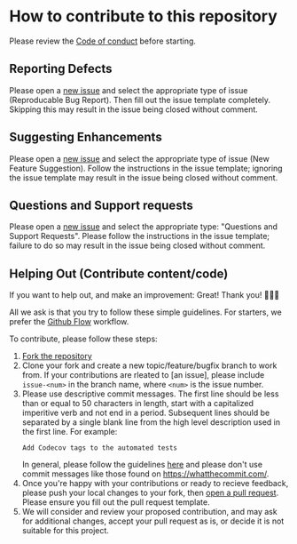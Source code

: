 # How to contribute to this repository

Please review the [Code of conduct] before starting.

## Reporting Defects

Please open a [new issue] and select the appropriate type of issue (Reproducable Bug
Report). Then fill out the issue template completely. Skipping this may result in the
issue being closed without comment.

## Suggesting Enhancements

Please open a [new issue] and select the appropriate type of issue (New Feature
Suggestion). Follow the instructions in the issue template; ignoring the issue
template may result in the issue being closed without comment.

## Questions and Support requests

Please open a [new issue] and select the appropriate type: "Questions and Support
Requests". Please follow the instructions in the issue template; failure to do so may
result in the issue being closed without comment.

## Helping Out (Contribute content/code)

If you want to help out, and make an improvement: Great! Thank you! 👏🎉💙

All we ask is that you try to follow these simple guidelines. For starters, we prefer
the [Github Flow] workflow.

To contribute, please follow these steps:

1. [Fork the repository]
2. Clone your fork and create a new topic/feature/bugfix branch to work from. If your
   contributions are rleated to [an issue], please include `issue-<num>` in the branch
   name, where `<num>` is the issue number.
3. Please use descriptive commit messages. The first line should be less than or equal
   to 50 characters in length, start with a capitalized imperitive verb and not end in
   a period. Subsequent lines should be separated by a single blank line from the high
   level description used in the first line. For example:
   ```
   Add Codecov tags to the automated tests
   ```
   In general, please follow the guidelines
   [here](https://robots.thoughtbot.com/5-useful-tips-for-a-better-commit-message) and
   please don't use commit messages like those found on https://whatthecommit.com/.
4. Once you're happy with your contributions or ready to recieve feedback, please push
   your local changes to your fork, then [open a pull request]. Please ensure you fill
   out the pull request template.
5. We will consider and review your proposed contribution, and may ask for additional
   changes, accept your pull request as is, or decide it is not suitable for this
   project.

[Code of conduct]: ../master/CODE_OF_CONDUCT.md
[new issue]: ../../issues/new/choose
[open a pull request]: ../../compare
[Fork the repository]: ../../fork
[Github Flow]: https://guides.github.com/introduction/flow/
